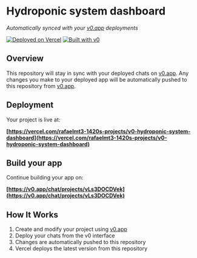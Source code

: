 # Hydroponic system dashboard

*Automatically synced with your [v0.app](https://v0.app) deployments*

[![Deployed on Vercel](https://img.shields.io/badge/Deployed%20on-Vercel-black?style=for-the-badge&logo=vercel)](https://vercel.com/rafaelmt3-1420s-projects/v0-hydroponic-system-dashboard)
[![Built with v0](https://img.shields.io/badge/Built%20with-v0.app-black?style=for-the-badge)](https://v0.app/chat/projects/vLs3DOCDVek)

## Overview

This repository will stay in sync with your deployed chats on [v0.app](https://v0.app).
Any changes you make to your deployed app will be automatically pushed to this repository from [v0.app](https://v0.app).

## Deployment

Your project is live at:

**[https://vercel.com/rafaelmt3-1420s-projects/v0-hydroponic-system-dashboard](https://vercel.com/rafaelmt3-1420s-projects/v0-hydroponic-system-dashboard)**

## Build your app

Continue building your app on:

**[https://v0.app/chat/projects/vLs3DOCDVek](https://v0.app/chat/projects/vLs3DOCDVek)**

## How It Works

1. Create and modify your project using [v0.app](https://v0.app)
2. Deploy your chats from the v0 interface
3. Changes are automatically pushed to this repository
4. Vercel deploys the latest version from this repository